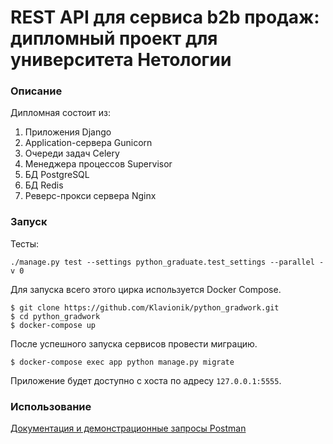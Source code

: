 # REST API для сервиса b2b продаж: дипломный проект для университета Нетологии

### Описание

Дипломная состоит из:
1. Приложения Django
2. Application-сервера Gunicorn
3. Очереди задач Celery
4. Менеджера процессов Supervisor
5. БД PostgreSQL
6. БД Redis
7. Реверс-прокси сервера Nginx

### Запуск

Тесты:
```
./manage.py test --settings python_graduate.test_settings --parallel -v 0
```

Для запуска всего этого цирка используется Docker Compose.

```
$ git clone https://github.com/Klavionik/python_gradwork.git
$ cd python_gradwork
$ docker-compose up
```

После успешного запуска сервисов провести миграцию.  

```
$ docker-compose exec app python manage.py migrate
```

Приложение будет доступно с хоста по адресу `127.0.0.1:5555`.

### Использование

[Документация и демонстрационные запросы Postman](https://documenter.getpostman.com/view/9813544/Szt8eppQ)
